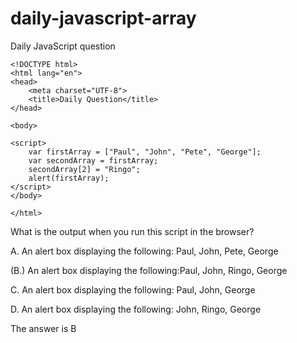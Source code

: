 # daily-javascript-array
Daily JavaScript question
```
<!DOCTYPE html>
<html lang="en">
<head>
    <meta charset="UTF-8">
    <title>Daily Question</title>
</head>

<body>

<script>
    var firstArray = ["Paul", "John", "Pete", "George"];
    var secondArray = firstArray;
    secondArray[2] = "Ringo";
    alert(firstArray);
</script>
</body>

</html>
```

What is the output when you run this script in the browser?

A. An alert box displaying the following: Paul, John, Pete, George

(B.) An alert box displaying the following:Paul, John, Ringo, George

C. An alert box displaying the following: Paul, John, George

D. An alert box displaying the following: John, Ringo, George

The answer is B
